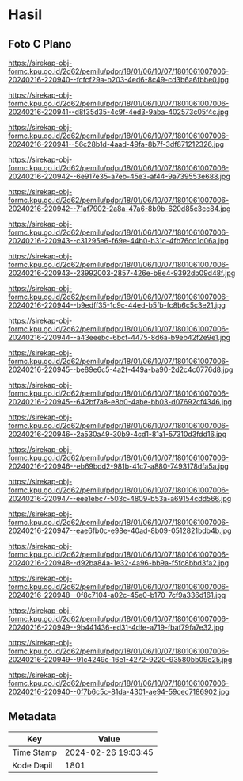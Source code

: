 # Hasil

## Foto C Plano

https://sirekap-obj-formc.kpu.go.id/2d62/pemilu/pdpr/18/01/06/10/07/1801061007006-20240216-220940--fcfcf29a-b203-4ed6-8c49-cd3b6a6fbbe0.jpg

https://sirekap-obj-formc.kpu.go.id/2d62/pemilu/pdpr/18/01/06/10/07/1801061007006-20240216-220941--d8f35d35-4c9f-4ed3-9aba-402573c05f4c.jpg

https://sirekap-obj-formc.kpu.go.id/2d62/pemilu/pdpr/18/01/06/10/07/1801061007006-20240216-220941--56c28b1d-4aad-49fa-8b7f-3df871212326.jpg

https://sirekap-obj-formc.kpu.go.id/2d62/pemilu/pdpr/18/01/06/10/07/1801061007006-20240216-220942--6e917e35-a7eb-45e3-af44-9a739553e688.jpg

https://sirekap-obj-formc.kpu.go.id/2d62/pemilu/pdpr/18/01/06/10/07/1801061007006-20240216-220942--71af7902-2a8a-47a6-8b9b-620d85c3cc84.jpg

https://sirekap-obj-formc.kpu.go.id/2d62/pemilu/pdpr/18/01/06/10/07/1801061007006-20240216-220943--c31295e6-f69e-44b0-b31c-4fb76cd1d06a.jpg

https://sirekap-obj-formc.kpu.go.id/2d62/pemilu/pdpr/18/01/06/10/07/1801061007006-20240216-220943--23992003-2857-426e-b8e4-9392db09d48f.jpg

https://sirekap-obj-formc.kpu.go.id/2d62/pemilu/pdpr/18/01/06/10/07/1801061007006-20240216-220944--b9edff35-1c9c-44ed-b5fb-fc8b6c5c3e21.jpg

https://sirekap-obj-formc.kpu.go.id/2d62/pemilu/pdpr/18/01/06/10/07/1801061007006-20240216-220944--a43eeebc-6bcf-4475-8d6a-b9eb42f2e9e1.jpg

https://sirekap-obj-formc.kpu.go.id/2d62/pemilu/pdpr/18/01/06/10/07/1801061007006-20240216-220945--be89e6c5-4a2f-449a-ba90-2d2c4c0776d8.jpg

https://sirekap-obj-formc.kpu.go.id/2d62/pemilu/pdpr/18/01/06/10/07/1801061007006-20240216-220945--642bf7a8-e8b0-4abe-bb03-d07692cf4346.jpg

https://sirekap-obj-formc.kpu.go.id/2d62/pemilu/pdpr/18/01/06/10/07/1801061007006-20240216-220946--2a530a49-30b9-4cd1-81a1-57310d3fdd16.jpg

https://sirekap-obj-formc.kpu.go.id/2d62/pemilu/pdpr/18/01/06/10/07/1801061007006-20240216-220946--eb69bdd2-981b-41c7-a880-7493178dfa5a.jpg

https://sirekap-obj-formc.kpu.go.id/2d62/pemilu/pdpr/18/01/06/10/07/1801061007006-20240216-220947--eee1ebc7-503c-4809-b53a-a69154cdd566.jpg

https://sirekap-obj-formc.kpu.go.id/2d62/pemilu/pdpr/18/01/06/10/07/1801061007006-20240216-220947--eae6fb0c-e98e-40ad-8b09-0512821bdb4b.jpg

https://sirekap-obj-formc.kpu.go.id/2d62/pemilu/pdpr/18/01/06/10/07/1801061007006-20240216-220948--d92ba84a-1e32-4a96-bb9a-f5fc8bbd3fa2.jpg

https://sirekap-obj-formc.kpu.go.id/2d62/pemilu/pdpr/18/01/06/10/07/1801061007006-20240216-220948--0f8c7104-a02c-45e0-b170-7cf9a336d161.jpg

https://sirekap-obj-formc.kpu.go.id/2d62/pemilu/pdpr/18/01/06/10/07/1801061007006-20240216-220949--9b441436-ed31-4dfe-a719-fbaf79fa7e32.jpg

https://sirekap-obj-formc.kpu.go.id/2d62/pemilu/pdpr/18/01/06/10/07/1801061007006-20240216-220949--91c4249c-16e1-4272-9220-93580bb09e25.jpg

https://sirekap-obj-formc.kpu.go.id/2d62/pemilu/pdpr/18/01/06/10/07/1801061007006-20240216-220940--0f7b6c5c-81da-4301-ae94-59cec7186902.jpg


## Metadata

| Key        | Value               |
| ---------- | ------------------- |
| Time Stamp | 2024-02-26 19:03:45 |
| Kode Dapil | 1801                |



